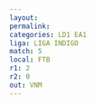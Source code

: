 ```yaml
---
layout: 
permalink: 
categories: LD1 EA1
liga: LIGA INDIGO
match: 5
local: FTB
r1: 2
r2: 0
out: VNM
---
```

